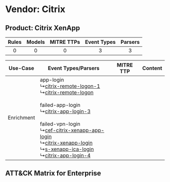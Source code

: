 Vendor: Citrix
==============
Product: Citrix XenApp
----------------------
| Rules | Models | MITRE TTPs | Event Types | Parsers |
|:-----:|:------:|:----------:|:-----------:|:-------:|
|   0   |   0    |     0      |      3      |    3    |

|  Use-Case  | Event Types/Parsers    | MITRE TTP | Content    |
|:----------:| ---- | --------- | ---- |
| Enrichment |  app-login<br> ↳[citrix-remote-logon-1](Ps/pC_citrixremotelogon1.md)<br> ↳[citrix-remote-logon](Ps/pC_citrixremotelogon.md)<br><br> failed-app-login<br> ↳[citrix-app-login-3](Ps/pC_citrixapplogin3.md)<br><br> failed-vpn-login<br> ↳[cef-citrix-xenapp-app-login](Ps/pC_cefcitrixxenappapplogin.md)<br> ↳[citrix-xenapp-login](Ps/pC_citrixxenapplogin.md)<br> ↳[s-xenapp-ica-login](Ps/pC_sxenappicalogin.md)<br> ↳[citrix-app-login-4](Ps/pC_citrixapplogin4.md)<br> |    | [](RM/r_m_citrix_citrix_xenapp_Enrichment.md) |

ATT&CK Matrix for Enterprise
----------------------------
